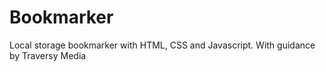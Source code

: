 # Bookmarker
Local storage bookmarker with HTML, CSS and Javascript.
With guidance by Traversy Media
